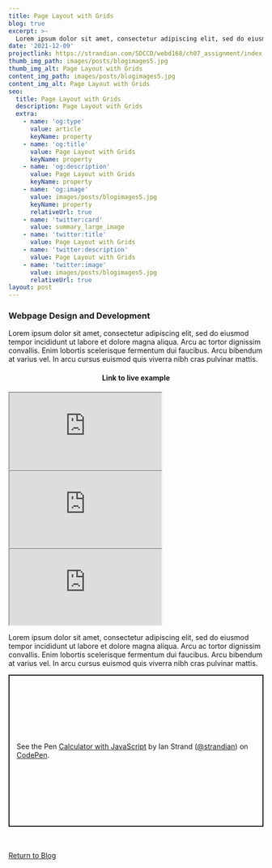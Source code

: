 ```yaml
---
title: Page Layout with Grids
blog: true
excerpt: >-
  Lorem ipsum dolor sit amet, consectetur adipiscing elit, sed do eiusmod tempor incididunt ut labore et dolore magna aliqua. Arcu ac tortor dignissim convallis. Enim lobortis scelerisque fermentum dui faucibus. Arcu bibendum at varius vel. In arcu cursus euismod quis viverra nibh cras pulvinar mattis.
date: '2021-12-09'
projectlink: https://strandian.com/SDCCD/webd168/ch07_assignment/index.html
thumb_img_path: images/posts/blogimages5.jpg
thumb_img_alt: Page Layout with Grids
content_img_path: images/posts/blogimages5.jpg
content_img_alt: Page Layout with Grids
seo:
  title: Page Layout with Grids
  description: Page Layout with Grids
  extra:
    - name: 'og:type'
      value: article
      keyName: property
    - name: 'og:title'
      value: Page Layout with Grids
      keyName: property
    - name: 'og:description'
      value: Page Layout with Grids
      keyName: property
    - name: 'og:image'
      value: images/posts/blogimages5.jpg
      keyName: property
      relativeUrl: true
    - name: 'twitter:card'
      value: summary_large_image
    - name: 'twitter:title'
      value: Page Layout with Grids
    - name: 'twitter:description'
      value: Page Layout with Grids
    - name: 'twitter:image'
      value: images/posts/blogimages5.jpg
      relativeUrl: true
layout: post
---
```


### Webpage Design and Development
Lorem ipsum dolor sit amet, consectetur adipiscing elit, sed do eiusmod tempor incididunt ut labore et dolore magna aliqua. Arcu ac tortor dignissim convallis. Enim lobortis scelerisque fermentum dui faucibus. Arcu bibendum at varius vel. In arcu cursus euismod quis viverra nibh cras pulvinar mattis.

<h4 align="center">
Link to live example
</h4>
<div id="hideweb1">
  <div class="thumbnail-container" title="Web Development Portfolio"><a href="https://strandian.com/SDCCD/webd168/ch07_assignment/index.html" target="_blank">
    <div class="thumbnail">
      <iframe src="https://strandian.com/SDCCD/webd168/ch07_assignment/index.html" onload="this.style.opacity = 1"></iframe>
    </div>
    </a> </div>
</div>
<div id="hideweb2">
  <div class="thumbnail-container" title="Web Development Portfolio"><a href="https://strandian.com/SDCCD/webd168/ch07_assignment/index.html" target="_blank">
    <div class="thumbnail">
      <iframe src="https://strandian.com/SDCCD/webd168/ch07_assignment/index.html" onload="this.style.opacity = 1"></iframe>
    </div>
    </a> </div>
</div>
<div id="hideweb3">
  <div class="thumbnail-container" title="Web Development Portfolio"><a href="https://strandian.com/SDCCD/webd168/ch07_assignment/index.html" target="_blank">
    <div class="thumbnail">
      <iframe src="https://strandian.com/SDCCD/webd168/ch07_assignment/index.html" onload="this.style.opacity = 1"></iframe>
    </div>
    </a> </div>
</div>

Lorem ipsum dolor sit amet, consectetur adipiscing elit, sed do eiusmod tempor incididunt ut labore et dolore magna aliqua. Arcu ac tortor dignissim convallis. Enim lobortis scelerisque fermentum dui faucibus. Arcu bibendum at varius vel. In arcu cursus euismod quis viverra nibh cras pulvinar mattis.

<p class="codepen" data-height="300" data-default-tab="html,result" data-slug-hash="ZEXyOEj" data-user="strandian" style="height: 300px; box-sizing: border-box; display: flex; align-items: center; justify-content: center; border: 2px solid; margin: 1em 0; padding: 1em;">
  <span>See the Pen <a href="https://codepen.io/strandian/pen/ZEXyOEj">
  Calculator with JavaScript</a> by Ian Strand (<a href="https://codepen.io/strandian">@strandian</a>)
  on <a href="https://codepen.io">CodePen</a>.</span>
</p>

<br />
<br />
<a class="button" href="/blog/">
  Return to Blog
</a>

<script async src="https://cpwebassets.codepen.io/assets/embed/ei.js"></script>